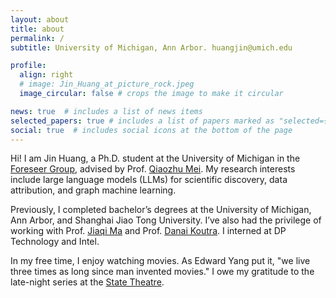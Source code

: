 ```yaml
---
layout: about
title: about
permalink: /
subtitle: University of Michigan, Ann Arbor. huangjin@umich.edu

profile:
  align: right
  # image: Jin_Huang_at_picture_rock.jpeg
  image_circular: false # crops the image to make it circular

news: true  # includes a list of news items
selected_papers: true # includes a list of papers marked as "selected={true}"
social: true  # includes social icons at the bottom of the page
---
```


Hi! I am Jin Huang, a Ph.D. student at the University of Michigan in the [Foreseer Group](https://umich-foreseer.github.io), advised by Prof. [Qiaozhu Mei](http://www-personal.umich.edu/~qmei/). My research interests include large language models (LLMs) for scientific discovery, data attribution, and graph machine learning.

Previously, I completed bachelor’s degrees at the University of Michigan, Ann Arbor, and Shanghai Jiao Tong University. I’ve also had the privilege of working with Prof. [Jiaqi Ma](https://www.jiaqima.com) and Prof. [Danai Koutra](https://web.eecs.umich.edu/~dkoutra/). I interned at DP Technology and Intel.

In my free time, I enjoy watching movies. As Edward Yang put it, "we live three times as long since man invented movies." I owe my gratitude to the late-night series at the [State Theatre](https://marquee-arts.org/state-theatre/). 

